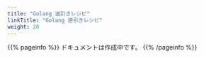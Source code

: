 ```yaml
---
title: "Golang 逆引きレシピ"
linkTitle: "Golang 逆引きレシピ"
weight: 20
---
```


{{% pageinfo %}}
ドキュメントは作成中です。
{{% /pageinfo %}}
